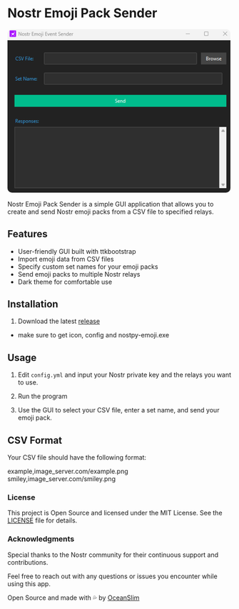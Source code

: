 # Nostr Emoji Pack Sender

<img src="program.png" style="border-radius: 10px; width: 500px;" alt="Example of Program">

Nostr Emoji Pack Sender is a simple GUI application that allows you to create and send Nostr emoji packs from a CSV file to specified relays.

## Features

- User-friendly GUI built with ttkbootstrap
- Import emoji data from CSV files
- Specify custom set names for your emoji packs
- Send emoji packs to multiple Nostr relays
- Dark theme for comfortable use

## Installation

1. Download the latest [release](https://github.com/0ceanSlim/nostpy_emoji/releases//#latest)

- make sure to get icon, config and nostpy-emoji.exe

## Usage

1. Edit `config.yml` and input your Nostr private key and the relays you want to use.

2. Run the program

3. Use the GUI to select your CSV file, enter a set name, and send your emoji pack.

## CSV Format

Your CSV file should have the following format:

example,image_server.com/example.png  
smiley,image_server.com/smiley.png

### License

This project is Open Source and licensed under the MIT License. See the [LICENSE](license) file for details.

### Acknowledgments

Special thanks to the Nostr community for their continuous support and contributions.

Feel free to reach out with any questions or issues you encounter while using this app.

Open Source and made with 💦 by [OceanSlim](https://njump.me/npub1zmc6qyqdfnllhnzzxr5wpepfpnzcf8q6m3jdveflmgruqvd3qa9sjv7f60)
